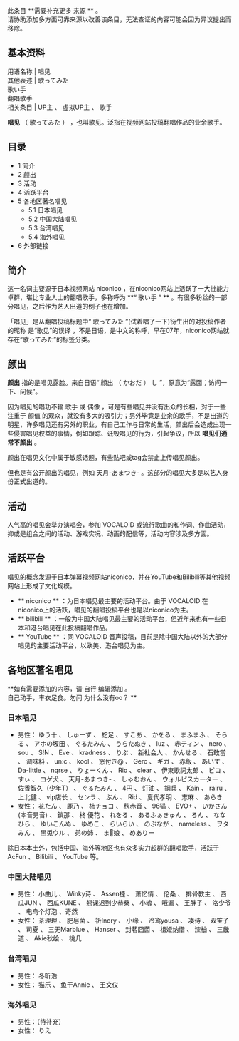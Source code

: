 此条目 **需要补充更多 来源  ** 。  
请协助添加多方面可靠来源以改善该条目，无法查证的内容可能会因为异议提出而移除。

**基本资料**  
---  
用语名称  |  唱见   
其他表述  |  歌ってみた    
歌い手  
翻唱歌手  
相关条目  |  UP主  、  虚拟UP主  、  歌手   
  
**唱见** （  歌ってみた  ）  ，也叫歌见。泛指在视频网站投稿翻唱作品的业余歌手。

##  目录

  * 1  简介 
  * 2  颜出 
  * 3  活动 
  * 4  活跃平台 
  * 5  各地区著名唱见 
    * 5.1  日本唱见 
    * 5.2  中国大陆唱见 
    * 5.3  台湾唱见 
    * 5.4  海外唱见 
  * 6  外部链接 

##  简介

这一名词主要源于日本视频网站  niconico  ，在niconico网站上活跃了一大批能力卓群，堪比专业人士的翻唱歌手，多称呼为 **“ 歌い手  ”
** 。有很多粉丝的一部分唱见，之后作为艺人出道的例子也在增加。

「唱见」是从翻唱投稿标题中“  歌ってみた  ”(试着唱了一下)衍生出的对投稿作者的昵称  是“歌见”的误译
，不是日语，是中文的称呼，早在07年，niconico网站就存在“歌ってみた”的标签分类。

##  颜出

**颜出** 指的是唱见露脸。来自日语“  顔出  （  かおだ  ）  し  ”，原意为“露面；访问一下、问候”。

因为唱见的唱功不输  歌手  或  偶像  ，可是有些唱见并没有出众的长相，对于一些注重于  颜值
的观众，就没有多大的吸引力；另外毕竟是业余的歌手，不是出道的明星，许多唱见还有另外的职业，有自己工作与日常的生活，颜出后会造成出现一些侵害唱见权益的事情，例如跟踪、诋毁唱见的行为，引起争议，所以
**唱见们通常不颜出** 。

颜出在唱见文化中属于敏感话题，有些贴吧或tag会禁止上传唱见颜出。

但也是有公开颜出的唱见，例如  天月-あまつき-  。这部分的唱见大多是以艺人身份正式出道的。

##  活动

人气高的唱见会举办演唱会，参加  VOCALOID  或流行歌曲的和作词、作曲活动，抑或是组合之间的活动、游戏实况、动画的配信等，活动内容涉及多方面。

##  活跃平台

唱见的概念发源于日本弹幕视频网站niconico，并在YouTube和Bilibili等其他视频网站上形成了文化规模。

  * ** niconico  ** ：为日本唱见最主要的活动平台。由于  VOCALOID  在niconico上的活跃，唱见的翻唱投稿平台也是以niconico为主。 
  * ** bilibili  ** ：一般为中国大陆唱见最主要的活动平台，但近年来也有一些日本和港台唱见在此投稿翻唱作品。 
  * ** YouTube  ** ：同  VOCALOID  音声投稿，目前是除中国大陆以外的大部分唱见的主要活动平台，以欧美、港台唱见为主。 

##  各地区著名唱见

**如有需要添加的内容，请 自行  编辑添加  。  
自己动手，丰衣足食。勿问  为什么没有oo？  **

###  日本唱见

  * 男性：  ゆう十  、  しゅーず  、  蛇足  、  すこあ  、  かをる  、  まふまふ  、  そらる  、  アホの坂田  、  ぐるたみん  、  うらたぬき  、  luz  、  赤ティン  、  nero  、  sou  、  S!N  、  Eve  、  kradness  、  りぶ  、  新社会人  、  かんせる  、  石敢當  、  调味料  、  un:c  、  kool  、  窓付き@  、  Gero  、  ギガ  、  赤飯  、  あいす  、  Da-little  、  nqrse  、  りょーくん  、  Rio  、  clear  、  伊東歌詞太郎  、  ピコ  、  すぃ  、  コゲ犬  、  天月-あまつき-  、  しゃむおん  、  ウォルピスカーター  、  佐香智久（少年T）  、  ぐるたみん  、  4円  、  灯油  、  鋼兵  、  Kain  、  rairu  、  上北健  、  vip店长  、  センラ  、  ぶん  、  Rid  、  夏代孝明  、  志麻  、  あらき 
  * 女性：  花たん  、  鹿乃  、  柿チョコ  、  秋赤音  、  96猫  、  EVO+  、  いかさん(本音男音)  、  鎖那  、  柊 優花  、  れをる  、  あるふぁきゅん  、  ろん  、  ななひら  、  ゆいこんぬ  、  ゆめこ  、  らいらい  、  のぶなが  、  nameless  、  ヲタみん  、  黒兎ウル  、  弟の姉  、  まじ͡娘  、  めありー 

除日本本土外，包括中国、海外等地区也有众多实力超群的翻唱歌手，活跃于  AcFun  、  Bilibili  、  YouTube  等。

###  中国大陆唱见

  * 男性：  小曲儿  、  Winky诗  、  Assen捷  、  萧忆情  、  伦桑  、  排骨教主  、  西瓜JUN  、  西瓜KUNE  、  翘课迟到少恭桑  、  小魂  、  哦漏  、  王胖子  、  洛少爷  、  电鸟个灯泡  、奇然 
  * 女性：  茶理理  、  肥皂菌  、  祈Inory  、  小缘  、  泠鸢yousa  、  凑诗  、  双笙子  、  司夏  、  三无Marblue  、  Hanser  、  封茗囧菌  、  祖娅纳惜  、  漆柚  、  三畿道  、  Akie秋绘  、  桃几 

###  台湾唱见

  * 男性：  冬昕浩 
  * 女性：  猫乐  、  鱼干Annie  、  王文仪 

###  海外唱见

  * 男性：（待补充） 
  * 女性：  りえ 